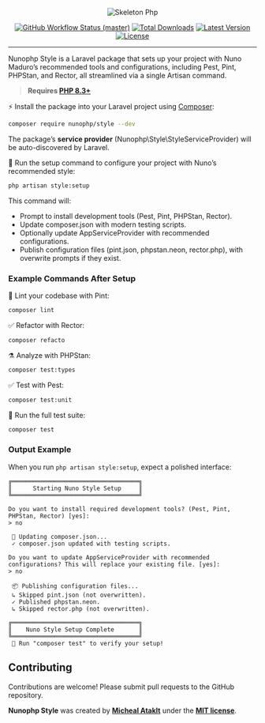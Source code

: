 <p align="center">
    <img src="https://github.com/user-attachments/assets/0f373666-c7b5-43c6-a4ea-6308080d3a8d" alt="Skeleton Php">
    <p align="center">
        <a href="https://github.com/nunophp/style/actions"><img alt="GitHub Workflow Status (master)" src="https://github.com/nunophp/style/actions/workflows/tests.yml/badge.svg"></a>
        <a href="https://packagist.org/packages/nunophp/style"><img alt="Total Downloads" src="https://img.shields.io/packagist/dt/nunophp/style"></a>
        <a href="https://packagist.org/packages/nunophp/style"><img alt="Latest Version" src="https://img.shields.io/packagist/v/nunophp/style"></a>
        <a href="https://packagist.org/packages/nunophp/style"><img alt="License" src="https://img.shields.io/packagist/l/nunophp/style"></a>
    </p>
</p>

------
Nunophp Style is a Laravel package that sets up your project with Nuno Maduro’s recommended tools and configurations, including Pest, Pint, PHPStan, and Rector, all streamlined via a single Artisan command.

> **Requires [PHP 8.3+](https://php.net/releases/)**

⚡️ Install the package into your Laravel project using [Composer](https://getcomposer.org):

```bash
composer require nunophp/style --dev
```

The package’s **service provider** (Nunophp\Style\StyleServiceProvider) will be auto-discovered by Laravel.

🚀 Run the setup command to configure your project with Nuno’s recommended style:

```bash
php artisan style:setup
```

This command will:

- Prompt to install development tools (Pest, Pint, PHPStan, Rector).
- Update composer.json with modern testing scripts.
- Optionally update AppServiceProvider with recommended configurations.
- Publish configuration files (pint.json, phpstan.neon, rector.php), with overwrite prompts if they exist.

### Example Commands After Setup

🧹 Lint your codebase with Pint:

```bash
composer lint
```

✅ Refactor with Rector:

```bash
composer refacto
```

⚗️ Analyze with PHPStan:

```bash
composer test:types
```

✅ Test with Pest:

```bash
composer test:unit
```

🚀 Run the full test suite:

```bash
composer test
```

### Output Example

When you run `php artisan style:setup`, expect a polished interface:

```
╔════════════════════════════════════╗
║      Starting Nuno Style Setup     ║
╚════════════════════════════════════╝

Do you want to install required development tools? (Pest, Pint, PHPStan, Rector) [yes]:
> no

 📝 Updating composer.json...
 ✓ composer.json updated with testing scripts.

Do you want to update AppServiceProvider with recommended configurations? This will replace your existing file. [yes]:
> no

 📦 Publishing configuration files...
 ↳ Skipped pint.json (not overwritten).
 ✓ Published phpstan.neon.
 ↳ Skipped rector.php (not overwritten).

╔════════════════════════════════════╗
║    Nuno Style Setup Complete       ║
╚════════════════════════════════════╝
 🎉 Run "composer test" to verify your setup!
```

## Contributing
Contributions are welcome! Please submit pull requests to the GitHub repository.

**Nunophp Style** was created by **[Micheal Ataklt](https://www.linkedin.com/in/matakltm-code)** under the **[MIT license](https://opensource.org/licenses/MIT)**.
